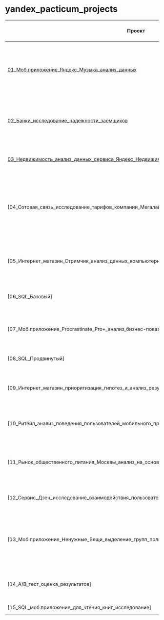 # yandex_pacticum_projects

|Проект|Краткое описание|Используемые в проекте библиотеки|
|------|----------------|---------------------------------|
|[01_Моб.приложение_Яндекс_Музыка_анализ_данных](https://github.com/Yana-Sergeeva/yandex_pacticum_projects/blob/main/01_Моб.приложение_Яндекс_Музыка_анализ_данных/01_Моб.приложение_Яндекс_Музыка_анализ_данных.ipynb)|На реальных данных Яндекс Музыки проверили гипотезы и сравнили поведение пользователей Москвы и Санкт-Петербурга|pandas|
|[02_Банки_исследование_надежности_заемщиков](https://github.com/Yana-Sergeeva/yandex_pacticum_projects/blob/main/02_Банки_исследование_надежности_заемщиков/02_Банки_исследование_надежности_заемщиков.ipynb)|Разобрались, влияет ли семейное положение и количество детей клиента на факт погашения кредита в срок|pandas, seaborn, matplotlib|
|[03_Недвижимость_анализ_данных_сервиса_Яндекс_Недвижимость](https://github.com/Yana-Sergeeva/yandex_pacticum_projects/blob/main/03_Недвижимость_анализ_данных_сервиса_Яндекс_Недвижимость/03_Недвижимость_анализ_данных_сервиса_Яндекс_Недвижимость.ipynb)|Нашли особенностеи и зависимости на рынке недвижимости|pandas, matplotlib|
|[04_Сотовая_связь_исследование_тарифов_компании_Мегалайн]|Сделали предварительный анализ тарифов на небольшой выборке клиентов. Проанализировали поведение клиентов и сделали вывод — какой тариф лучше|pandas, numpy, seaborn, matplotlib, scipy|
|[05_Интернет_магазин_Стримчик_анализ_данных_компьютерных_игр]|Выявили закономерности, определяющие успешность игры, для планирования рекламных кампаний|pandas, seaborn, numpy, scipy, matplotlib|
|[06_SQL_Базовый]|Проект был выполнен на платформе Яндекс Практикум|SQL|
|[07_Моб.приложение_Procrastinate_Pro+_анализ_бизнес-показателей]|Разобрались в причинах, по которым в последнее время компания терпит убытки|pandas, numpy, daetime, matplotlib|
|[08_SQL_Продвинутый]|Проект выполнен на платформе Яндекс Практикум|SQL|
|[09_Интернет_магазин_приоритизация_гипотез_и_анализ_результатов_А/В_теста]|Приоритизировалие гипотезы, запустили A/B-тест и проанализировали результаты|pandas, scipy, datetime, numpy, matplotlib|
|[10_Ритейл_анализ_поведения_пользователей_мобильного_приложени_по_продаже_продуктов_питания]|Изучили воронку продаж, исследовали результаты А/А/В-эксперимента|pandas, seaborn, matplotlib, scipy, numpy, math, plotly|
|[11_Рынок_общественного_питания_Москвы_анализ_на_основе_данных_Яндекс_Карты_и_Яндекс_Бизнес]|Исследовали рынок общественного питания Москвы, нашли особенности и презентовали полученные результаты|pandas, numpy, matplotlib, seaborn, plotly, json, folium|
|[12_Сервис_Дзен_исследование_взаимодействия_пользователей_с_карточками_статей]|Построили дашборд, подготовили презентацию|pandas, sqlalchemy|
|[13_Моб.приложение_Ненужные_Вещи_выделение_групп_пользователей_на_основе_их_поведения]|Выделили группы пльзователей на основе полученных данных, проверили гипотезы, построили дашборд, подготовили презентацию|pandas, datetime, numpy, calendar, seaborn, matplotlib, plotly, scipy, math|
|[14_А/В_тест_оценка_результатов]|Оценили корректность проведения теста и проанализировали его результаты|pandas, numpy, seaborn, matplotlib, plotly, scipy, math|
|[15_SQL_моб.приложение_для_чтения_книг_исследование]|Дали ответы на вопросы 5 задач|pandas, sqlalchemy|
